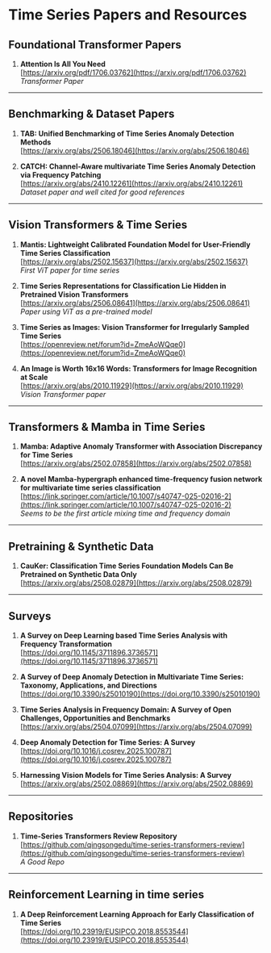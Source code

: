 # Time Series Papers and Resources

## Foundational Transformer Papers

1. **Attention Is All You Need**  
   [https://arxiv.org/pdf/1706.03762](https://arxiv.org/pdf/1706.03762)  
   *Transformer Paper*

---

## Benchmarking & Dataset Papers

1. **TAB: Unified Benchmarking of Time Series Anomaly Detection Methods**  
   [https://arxiv.org/abs/2506.18046](https://arxiv.org/abs/2506.18046)

2. **CATCH: Channel-Aware multivariate Time Series Anomaly Detection via Frequency Patching**  
   [https://arxiv.org/abs/2410.12261](https://arxiv.org/abs/2410.12261)  
   *Dataset paper and well cited for good references*

---

## Vision Transformers & Time Series

1. **Mantis: Lightweight Calibrated Foundation Model for User-Friendly Time Series Classification**  
   [https://arxiv.org/abs/2502.15637](https://arxiv.org/abs/2502.15637)  
   *First ViT paper for time series*

2. **Time Series Representations for Classification Lie Hidden in Pretrained Vision Transformers**  
   [https://arxiv.org/abs/2506.08641](https://arxiv.org/abs/2506.08641)  
   *Paper using ViT as a pre-trained model*

3. **Time Series as Images: Vision Transformer for Irregularly Sampled Time Series**  
   [https://openreview.net/forum?id=ZmeAoWQqe0](https://openreview.net/forum?id=ZmeAoWQqe0)

4. **An Image is Worth 16x16 Words: Transformers for Image Recognition at Scale**  
   [https://arxiv.org/abs/2010.11929](https://arxiv.org/abs/2010.11929)  
   *Vision Transformer paper*

---

## Transformers & Mamba in Time Series

1. **Mamba: Adaptive Anomaly Transformer with Association Discrepancy for Time Series**  
   [https://arxiv.org/abs/2502.07858](https://arxiv.org/abs/2502.07858)

2. **A novel Mamba-hypergraph enhanced time-frequency fusion network for multivariate time series classification**  
   [https://link.springer.com/article/10.1007/s40747-025-02016-2](https://link.springer.com/article/10.1007/s40747-025-02016-2)  
   *Seems to be the first article mixing time and frequency domain*

---

## Pretraining & Synthetic Data

1. **CauKer: Classification Time Series Foundation Models Can Be Pretrained on Synthetic Data Only**  
   [https://arxiv.org/abs/2508.02879](https://arxiv.org/abs/2508.02879)

---

## Surveys

1. **A Survey on Deep Learning based Time Series Analysis with Frequency Transformation**  
   [https://doi.org/10.1145/3711896.3736571](https://doi.org/10.1145/3711896.3736571)

2. **A Survey of Deep Anomaly Detection in Multivariate Time Series: Taxonomy, Applications, and Directions**  
   [https://doi.org/10.3390/s25010190](https://doi.org/10.3390/s25010190)

3. **Time Series Analysis in Frequency Domain: A Survey of Open Challenges, Opportunities and Benchmarks**  
   [https://arxiv.org/abs/2504.07099](https://arxiv.org/abs/2504.07099)

4. **Deep Anomaly Detection for Time Series: A Survey**  
   [https://doi.org/10.1016/j.cosrev.2025.100787](https://doi.org/10.1016/j.cosrev.2025.100787)

5. **Harnessing Vision Models for Time Series Analysis: A Survey**  
   [https://arxiv.org/abs/2502.08869](https://arxiv.org/abs/2502.08869)

---

## Repositories

1. **Time-Series Transformers Review Repository**  
   [https://github.com/qingsongedu/time-series-transformers-review](https://github.com/qingsongedu/time-series-transformers-review)  
   *A Good Repo*

---

## Reinforcement Learning in time series

1. **A Deep Reinforcement Learning Approach for Early Classification of Time Series**  
   [https://doi.org/10.23919/EUSIPCO.2018.8553544](https://doi.org/10.23919/EUSIPCO.2018.8553544)

